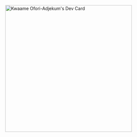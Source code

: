 <a href="https://app.daily.dev/qwami_codes"><img src="https://api.daily.dev/devcards/04866d73c2fd436298893540fa7c368c.png?r=ckb" width="400" alt="Kwaame Ofori-Adjekum's Dev Card"/></a>

